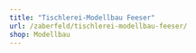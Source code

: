 ```yaml
---
title: "Tischlerei-Modellbau Feeser"
url: /zaberfeld/tischlerei-modellbau-feeser/
shop: Modellbau
---
```

